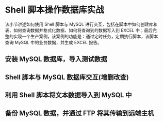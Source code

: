 # Shell 脚本操作数据库实战

该小节讲述如何使用 Shell 脚本与 MySQL 进行交互，包括在脚本中如何创建库和表、如何查询数据并格式化数据、如何将查询到的数据写入到 EXCEL 中；最后完整的实现一个生产案例，该案例的功能是：通过定时任务，定期执行脚本，该脚本查询 MySQL 中的业务数据，并生成 EXCEL 报告。

## 安装 MySQL 数据库，导入测试数据

## Shell 脚本与 MySQL 数据库交互(增删改查)

## 利用 Shell 脚本将文本数据导入到 MySQL 中

## 备份 MySQL 数据，并通过 FTP 将其传输到远端主机
